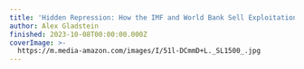 ```yaml
---
title: 'Hidden Repression: How the IMF and World Bank Sell Exploitation as Development'
author: Alex Gladstein
finished: 2023-10-08T00:00:00.000Z
coverImage: >-
  https://m.media-amazon.com/images/I/51l-DCmmD+L._SL1500_.jpg
---
```

